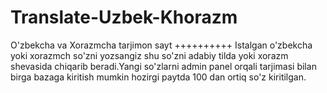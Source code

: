 # Translate-Uzbek-Khorazm
O'zbekcha va Xorazmcha tarjimon sayt
++++++++++
Istalgan o'zbekcha yoki xorazmch so'zni yozsangiz shu so'zni adabiy tilda yoki xorazm shevasida chiqarib beradi.Yangi so'zlarni admin panel orqali tarjimasi bilan birga bazaga kiritish mumkin hozirgi paytda 100 dan ortiq so'z kiritilgan.
